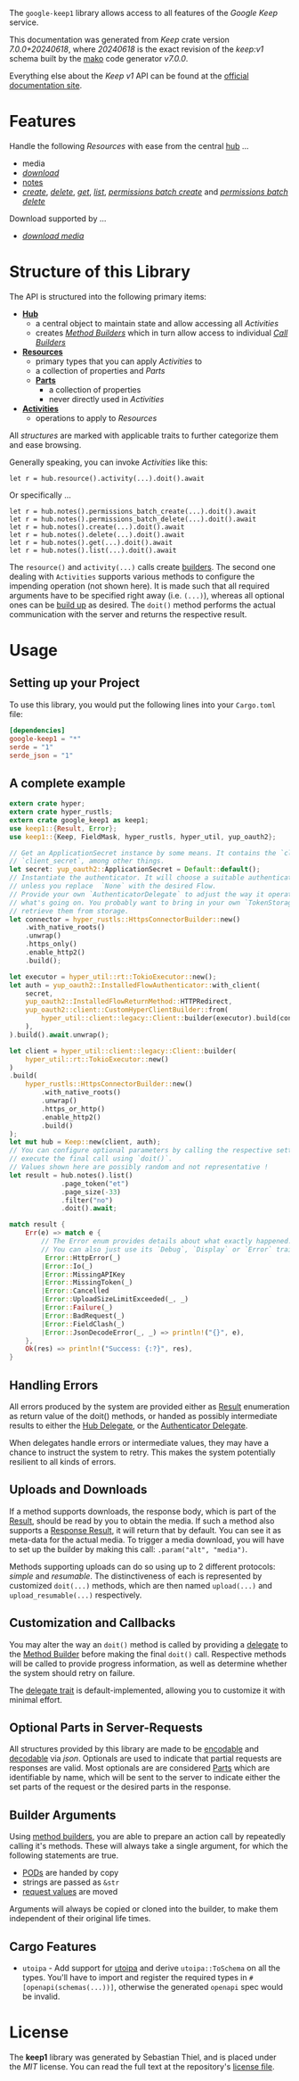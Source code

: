 <!---
DO NOT EDIT !
This file was generated automatically from 'src/generator/templates/api/README.md.mako'
DO NOT EDIT !
-->
The `google-keep1` library allows access to all features of the *Google Keep* service.

This documentation was generated from *Keep* crate version *7.0.0+20240618*, where *20240618* is the exact revision of the *keep:v1* schema built by the [mako](http://www.makotemplates.org/) code generator *v7.0.0*.

Everything else about the *Keep* *v1* API can be found at the
[official documentation site](https://developers.google.com/keep/api).
# Features

Handle the following *Resources* with ease from the central [hub](https://docs.rs/google-keep1/7.0.0+20240618/google_keep1/Keep) ...

* media
 * [*download*](https://docs.rs/google-keep1/7.0.0+20240618/google_keep1/api::MediaDownloadCall)
* [notes](https://docs.rs/google-keep1/7.0.0+20240618/google_keep1/api::Note)
 * [*create*](https://docs.rs/google-keep1/7.0.0+20240618/google_keep1/api::NoteCreateCall), [*delete*](https://docs.rs/google-keep1/7.0.0+20240618/google_keep1/api::NoteDeleteCall), [*get*](https://docs.rs/google-keep1/7.0.0+20240618/google_keep1/api::NoteGetCall), [*list*](https://docs.rs/google-keep1/7.0.0+20240618/google_keep1/api::NoteListCall), [*permissions batch create*](https://docs.rs/google-keep1/7.0.0+20240618/google_keep1/api::NotePermissionBatchCreateCall) and [*permissions batch delete*](https://docs.rs/google-keep1/7.0.0+20240618/google_keep1/api::NotePermissionBatchDeleteCall)


Download supported by ...

* [*download media*](https://docs.rs/google-keep1/7.0.0+20240618/google_keep1/api::MediaDownloadCall)



# Structure of this Library

The API is structured into the following primary items:

* **[Hub](https://docs.rs/google-keep1/7.0.0+20240618/google_keep1/Keep)**
    * a central object to maintain state and allow accessing all *Activities*
    * creates [*Method Builders*](https://docs.rs/google-keep1/7.0.0+20240618/google_keep1/common::MethodsBuilder) which in turn
      allow access to individual [*Call Builders*](https://docs.rs/google-keep1/7.0.0+20240618/google_keep1/common::CallBuilder)
* **[Resources](https://docs.rs/google-keep1/7.0.0+20240618/google_keep1/common::Resource)**
    * primary types that you can apply *Activities* to
    * a collection of properties and *Parts*
    * **[Parts](https://docs.rs/google-keep1/7.0.0+20240618/google_keep1/common::Part)**
        * a collection of properties
        * never directly used in *Activities*
* **[Activities](https://docs.rs/google-keep1/7.0.0+20240618/google_keep1/common::CallBuilder)**
    * operations to apply to *Resources*

All *structures* are marked with applicable traits to further categorize them and ease browsing.

Generally speaking, you can invoke *Activities* like this:

```Rust,ignore
let r = hub.resource().activity(...).doit().await
```

Or specifically ...

```ignore
let r = hub.notes().permissions_batch_create(...).doit().await
let r = hub.notes().permissions_batch_delete(...).doit().await
let r = hub.notes().create(...).doit().await
let r = hub.notes().delete(...).doit().await
let r = hub.notes().get(...).doit().await
let r = hub.notes().list(...).doit().await
```

The `resource()` and `activity(...)` calls create [builders][builder-pattern]. The second one dealing with `Activities`
supports various methods to configure the impending operation (not shown here). It is made such that all required arguments have to be
specified right away (i.e. `(...)`), whereas all optional ones can be [build up][builder-pattern] as desired.
The `doit()` method performs the actual communication with the server and returns the respective result.

# Usage

## Setting up your Project

To use this library, you would put the following lines into your `Cargo.toml` file:

```toml
[dependencies]
google-keep1 = "*"
serde = "1"
serde_json = "1"
```

## A complete example

```Rust
extern crate hyper;
extern crate hyper_rustls;
extern crate google_keep1 as keep1;
use keep1::{Result, Error};
use keep1::{Keep, FieldMask, hyper_rustls, hyper_util, yup_oauth2};

// Get an ApplicationSecret instance by some means. It contains the `client_id` and
// `client_secret`, among other things.
let secret: yup_oauth2::ApplicationSecret = Default::default();
// Instantiate the authenticator. It will choose a suitable authentication flow for you,
// unless you replace  `None` with the desired Flow.
// Provide your own `AuthenticatorDelegate` to adjust the way it operates and get feedback about
// what's going on. You probably want to bring in your own `TokenStorage` to persist tokens and
// retrieve them from storage.
let connector = hyper_rustls::HttpsConnectorBuilder::new()
    .with_native_roots()
    .unwrap()
    .https_only()
    .enable_http2()
    .build();

let executor = hyper_util::rt::TokioExecutor::new();
let auth = yup_oauth2::InstalledFlowAuthenticator::with_client(
    secret,
    yup_oauth2::InstalledFlowReturnMethod::HTTPRedirect,
    yup_oauth2::client::CustomHyperClientBuilder::from(
        hyper_util::client::legacy::Client::builder(executor).build(connector),
    ),
).build().await.unwrap();

let client = hyper_util::client::legacy::Client::builder(
    hyper_util::rt::TokioExecutor::new()
)
.build(
    hyper_rustls::HttpsConnectorBuilder::new()
        .with_native_roots()
        .unwrap()
        .https_or_http()
        .enable_http2()
        .build()
);
let mut hub = Keep::new(client, auth);
// You can configure optional parameters by calling the respective setters at will, and
// execute the final call using `doit()`.
// Values shown here are possibly random and not representative !
let result = hub.notes().list()
             .page_token("et")
             .page_size(-33)
             .filter("no")
             .doit().await;

match result {
    Err(e) => match e {
        // The Error enum provides details about what exactly happened.
        // You can also just use its `Debug`, `Display` or `Error` traits
         Error::HttpError(_)
        |Error::Io(_)
        |Error::MissingAPIKey
        |Error::MissingToken(_)
        |Error::Cancelled
        |Error::UploadSizeLimitExceeded(_, _)
        |Error::Failure(_)
        |Error::BadRequest(_)
        |Error::FieldClash(_)
        |Error::JsonDecodeError(_, _) => println!("{}", e),
    },
    Ok(res) => println!("Success: {:?}", res),
}

```
## Handling Errors

All errors produced by the system are provided either as [Result](https://docs.rs/google-keep1/7.0.0+20240618/google_keep1/common::Result) enumeration as return value of
the doit() methods, or handed as possibly intermediate results to either the
[Hub Delegate](https://docs.rs/google-keep1/7.0.0+20240618/google_keep1/common::Delegate), or the [Authenticator Delegate](https://docs.rs/yup-oauth2/*/yup_oauth2/trait.AuthenticatorDelegate.html).

When delegates handle errors or intermediate values, they may have a chance to instruct the system to retry. This
makes the system potentially resilient to all kinds of errors.

## Uploads and Downloads
If a method supports downloads, the response body, which is part of the [Result](https://docs.rs/google-keep1/7.0.0+20240618/google_keep1/common::Result), should be
read by you to obtain the media.
If such a method also supports a [Response Result](https://docs.rs/google-keep1/7.0.0+20240618/google_keep1/common::ResponseResult), it will return that by default.
You can see it as meta-data for the actual media. To trigger a media download, you will have to set up the builder by making
this call: `.param("alt", "media")`.

Methods supporting uploads can do so using up to 2 different protocols:
*simple* and *resumable*. The distinctiveness of each is represented by customized
`doit(...)` methods, which are then named `upload(...)` and `upload_resumable(...)` respectively.

## Customization and Callbacks

You may alter the way an `doit()` method is called by providing a [delegate](https://docs.rs/google-keep1/7.0.0+20240618/google_keep1/common::Delegate) to the
[Method Builder](https://docs.rs/google-keep1/7.0.0+20240618/google_keep1/common::CallBuilder) before making the final `doit()` call.
Respective methods will be called to provide progress information, as well as determine whether the system should
retry on failure.

The [delegate trait](https://docs.rs/google-keep1/7.0.0+20240618/google_keep1/common::Delegate) is default-implemented, allowing you to customize it with minimal effort.

## Optional Parts in Server-Requests

All structures provided by this library are made to be [encodable](https://docs.rs/google-keep1/7.0.0+20240618/google_keep1/common::RequestValue) and
[decodable](https://docs.rs/google-keep1/7.0.0+20240618/google_keep1/common::ResponseResult) via *json*. Optionals are used to indicate that partial requests are responses
are valid.
Most optionals are are considered [Parts](https://docs.rs/google-keep1/7.0.0+20240618/google_keep1/common::Part) which are identifiable by name, which will be sent to
the server to indicate either the set parts of the request or the desired parts in the response.

## Builder Arguments

Using [method builders](https://docs.rs/google-keep1/7.0.0+20240618/google_keep1/common::CallBuilder), you are able to prepare an action call by repeatedly calling it's methods.
These will always take a single argument, for which the following statements are true.

* [PODs][wiki-pod] are handed by copy
* strings are passed as `&str`
* [request values](https://docs.rs/google-keep1/7.0.0+20240618/google_keep1/common::RequestValue) are moved

Arguments will always be copied or cloned into the builder, to make them independent of their original life times.

[wiki-pod]: http://en.wikipedia.org/wiki/Plain_old_data_structure
[builder-pattern]: http://en.wikipedia.org/wiki/Builder_pattern
[google-go-api]: https://github.com/google/google-api-go-client

## Cargo Features

* `utoipa` - Add support for [utoipa](https://crates.io/crates/utoipa) and derive `utoipa::ToSchema` on all
the types. You'll have to import and register the required types in `#[openapi(schemas(...))]`, otherwise the
generated `openapi` spec would be invalid.


# License
The **keep1** library was generated by Sebastian Thiel, and is placed
under the *MIT* license.
You can read the full text at the repository's [license file][repo-license].

[repo-license]: https://github.com/Byron/google-apis-rsblob/main/LICENSE.md

